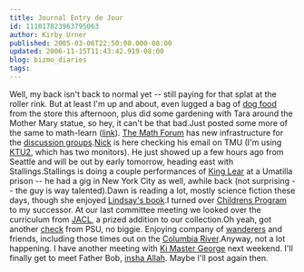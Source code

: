 ```yaml
---
title: Journal Entry de Jour
id: 111017823963795063
author: Kirby Urner
published: 2005-03-06T22:50:00.000-08:00
updated: 2006-11-15T11:43:42.919-08:00
blog: bizmo_diaries
tags: 
---
```


Well, my back isn't back to normal yet -- still paying for that splat at the roller rink. But at least I'm up and about, even lugged a bag of [dog food](http://worldgame.blogspot.com/2005/01/happy-bday-sarah.html) from the store this afternoon, plus did some gardening with Tara around the Mother Mary statue, so hey, it can't be that bad.Just posted some more of the same to math-learn ([link](http://www.mathforum.com/kb/plaintext.jspa?messageID=3688929)).  [The Math Forum](http://www.mathforum.com/) has new infrastructure for the [discussion groups](http://www.mathforum.com/kb/forumindex.jspa).[Nick](http://www.nickc-c.com/) is here checking his email on TMU (I'm using [KTU2](http://worldgame.blogspot.com/2004/12/welcome-to-my-world.html), which has two monitors). He just showed up a few hours ago from Seattle and will be out by early tomorrow, heading east with Stallings.Stallings is doing a couple performances of [King Lear](http://worldgame.blogspot.com/2004/10/king-lear-play-review.html) at a Umatilla prison -- he had a gig in New York City as well, awhile back (not surprising -- the guy is way talented).Dawn is reading a lot, mostly science fiction these days, though she enjoyed [Lindsay's book](http://worldgame.blogspot.com/2005/01/rebuilding-iraq.html).I turned over [Childrens Program](http://worldgame.blogspot.com/2005/02/childrens-program.html) to my successor.  At our last committee meeting we looked over the curriculum from [JACL](http://worldgame.blogspot.com/2005/02/adult-first-day-program.html), a prized addition to our collection.Oh yeah, got another [check](http://mybizmo.blogspot.com/2005/02/pay-day.html) from PSU, no biggie.  Enjoying company of [wanderers](http://worldgame.blogspot.com/2004/09/wanderers.html) and friends, including those times out on the [Columbia River](http://mybizmo.blogspot.com/2005/02/power-skating-with-ceo.html).Anyway, not a lot happening.  I have another meeting with [Ki Master George](http://worldgame.blogspot.com/2004/12/twenty-wall-posters-digital-art.html) next weekend. I'll finally get to meet Father Bob, [insha Allah](http://www.themuslimwoman.com/justforkids/inshaallah.htm).  Maybe I'll post again then.